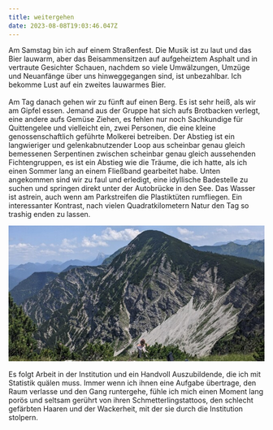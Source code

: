 ```yaml
---
title: weitergehen
date: 2023-08-08T19:03:46.047Z
---
```

Am Samstag bin ich auf einem Straßenfest. Die Musik ist zu laut und das Bier lauwarm, aber das Beisammensitzen auf aufgeheiztem Asphalt und in vertraute Gesichter Schauen, nachdem so viele Umwälzungen, Umzüge und Neuanfänge über uns hinweggegangen sind, ist unbezahlbar. Ich bekomme Lust auf ein zweites lauwarmes Bier.\
\
Am Tag danach gehen wir zu fünft auf einen Berg. Es ist sehr heiß, als wir am Gipfel essen. Jemand aus der Gruppe hat sich aufs Brotbacken verlegt, eine andere aufs Gemüse Ziehen, es fehlen nur noch Sachkundige für Quittengelee und vielleicht ein, zwei Personen, die eine kleine genossenschaftlich geführte Molkerei betreiben. Der Abstieg ist ein langwieriger und gelenkabnutzender Loop aus scheinbar genau gleich bemessenen Serpentinen zwischen scheinbar genau gleich aussehenden Fichtengruppen, es ist ein Abstieg wie die Träume, die ich hatte, als ich einen Sommer lang an einem Fließband gearbeitet habe. Unten angekommen sind wir zu faul und erledigt, eine idyllische Badestelle zu suchen und springen direkt unter der Autobrücke in den See. Das Wasser ist astrein, auch wenn am Parkstreifen die Plastiktüten rumfliegen. Ein interessanter Kontrast, nach vielen Quadratkilometern Natur den Tag so trashig enden zu lassen.

![](/uploads/berg-kopftuch-3.jpg)

Es folgt Arbeit in der Institution und ein Handvoll Auszubildende, die ich mit Statistik quälen muss. Immer wenn ich ihnen eine Aufgabe übertrage, den Raum verlasse und den Gang runtergehe, fühle ich mich einen Moment lang porös und seltsam gerührt von ihren Schmetterlingstattoos, den schlecht gefärbten Haaren und der Wackerheit, mit der sie durch die Institution stolpern.
